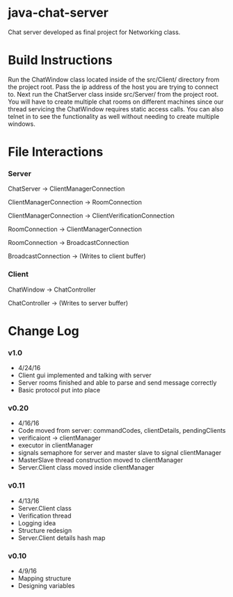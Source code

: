 # java-chat-server
Chat server developed as final project for Networking class.

# Build Instructions
Run the ChatWindow class located inside of the src/Client/ directory from the project root. Pass the ip address of the host you are trying to connect to. Next run the ChatServer class inside src/Server/ from the project root. You will have to create multiple chat rooms on different machines since our thread servicing the ChatWindow requires static access calls. You can also telnet in to see the functionality as well without needing to create multiple windows.

# File Interactions

### Server ###

ChatServer                 ->    ClientManagerConnection

ClientManagerConnection    ->    RoomConnection

ClientManagerConnection    ->    ClientVerificationConnection

RoomConnection             ->    ClientManagerConnection

RoomConnection             ->    BroadcastConnection

BroadcastConnection        ->    (Writes to client buffer)

### Client ###

ChatWindow                 ->    ChatController

ChatController             ->    (Writes to server buffer)

# Change Log

### v1.0 ###

* 4/24/16
* Client gui implemented and talking with server
* Server rooms finished and able to parse and send message correctly
* Basic protocol put into place

### v0.20 ###

* 4/16/16
* Code moved from server: commandCodes, clientDetails, pendingClients
* verificaiont -> clientManager
* executor in clientManager
* signals semaphore for server and master slave to signal clientManager
* MasterSlave thread construction moved to clientManager
* Server.Client class moved inside clientManager

### v0.11 ###

* 4/13/16
* Server.Client class
* Verification thread
* Logging idea
* Structure redesign
* Server.Client details hash map

### v0.10 ###

* 4/9/16
* Mapping structure
* Designing variables
